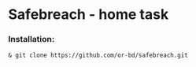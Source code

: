 # Safebreach - home task

### Installation:

```
& git clone https://github.com/or-bd/safebreach.git
```
